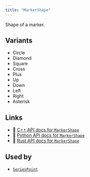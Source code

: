 ```yaml
---
title: "MarkerShape"
---
```


Shape of a marker.

## Variants

* Circle
* Diamond
* Square
* Cross
* Plus
* Up
* Down
* Left
* Right
* Asterisk

## Links
 * 🌊 [C++ API docs for `MarkerShape`](https://ref.rerun.io/docs/cpp/stable/structrerun_1_1components_1_1MarkerShape.html?speculative-link)
 * 🐍 [Python API docs for `MarkerShape`](https://ref.rerun.io/docs/python/stable/common/components?speculative-link#rerun.components.MarkerShape)
 * 🦀 [Rust API docs for `MarkerShape`](https://docs.rs/rerun/latest/rerun/components/enum.MarkerShape.html?speculative-link)


## Used by

* [`SeriesPoint`](../archetypes/series_point.md)

